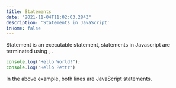 ```yaml
---
title: Statements
date: "2021-11-04T11:02:03.284Z"
description: 'Statements in JavaScript'
inHome: false
---
```


Statement is an executable statement, statements in Javascript are
terminated using `;`.

```javascript
console.log("Hello World!");
console.log("Hello Pettr")
```

In the above example, both lines are JavaScript statements.
